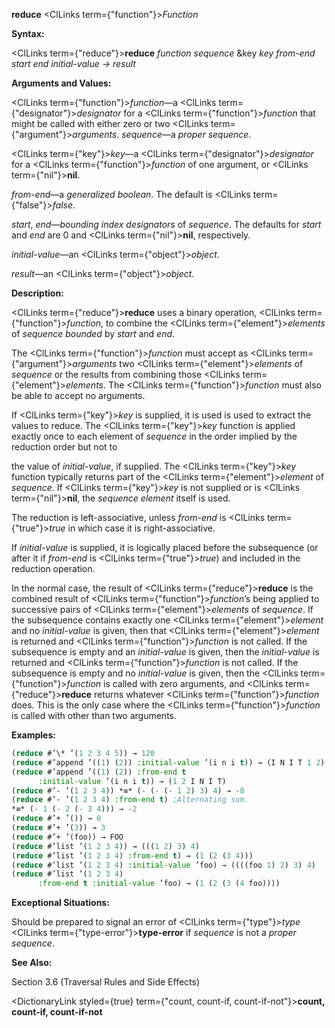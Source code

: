 **reduce** <ClLinks  term={"function"}><i>Function</i></ClLinks> 



**Syntax:** 



<ClLinks  term={"reduce"}><b>reduce</b></ClLinks> *function sequence* &amp;key *key from-end start end initial-value → result* 



**Arguments and Values:** 



<ClLinks  term={"function"}><i>function</i></ClLinks>—a <ClLinks  term={"designator"}><i>designator</i></ClLinks> for a <ClLinks  term={"function"}><i>function</i></ClLinks> that might be called with either zero or two <ClLinks  term={"argument"}><i>arguments</i></ClLinks>. *sequence*—a *proper sequence*. 



<ClLinks  term={"key"}><i>key</i></ClLinks>—a <ClLinks  term={"designator"}><i>designator</i></ClLinks> for a <ClLinks  term={"function"}><i>function</i></ClLinks> of one argument, or <ClLinks  term={"nil"}><b>nil</b></ClLinks>. 



*from-end*—a *generalized boolean*. The default is <ClLinks  term={"false"}><i>false</i></ClLinks>. 



*start*, *end*—*bounding index designators* of *sequence*. The defaults for *start* and *end* are 0 and <ClLinks  term={"nil"}><b>nil</b></ClLinks>, respectively. 



*initial-value*—an <ClLinks  term={"object"}><i>object</i></ClLinks>. 



*result*—an <ClLinks  term={"object"}><i>object</i></ClLinks>. 



**Description:** 



<ClLinks  term={"reduce"}><b>reduce</b></ClLinks> uses a binary operation, <ClLinks  term={"function"}><i>function</i></ClLinks>, to combine the <ClLinks  term={"element"}><i>elements</i></ClLinks> of *sequence bounded* by *start* and *end*. 



The <ClLinks  term={"function"}><i>function</i></ClLinks> must accept as <ClLinks  term={"argument"}><i>arguments</i></ClLinks> two <ClLinks  term={"element"}><i>elements</i></ClLinks> of *sequence* or the results from combining those <ClLinks  term={"element"}><i>elements</i></ClLinks>. The <ClLinks  term={"function"}><i>function</i></ClLinks> must also be able to accept no arguments. 



If <ClLinks  term={"key"}><i>key</i></ClLinks> is supplied, it is used is used to extract the values to reduce. The <ClLinks  term={"key"}><i>key</i></ClLinks> function is applied exactly once to each element of *sequence* in the order implied by the reduction order but not to 







 



 



the value of *initial-value*, if supplied. The <ClLinks  term={"key"}><i>key</i></ClLinks> function typically returns part of the <ClLinks  term={"element"}><i>element</i></ClLinks> of *sequence*. If <ClLinks  term={"key"}><i>key</i></ClLinks> is not supplied or is <ClLinks  term={"nil"}><b>nil</b></ClLinks>, the *sequence element* itself is used. 



The reduction is left-associative, unless *from-end* is <ClLinks  term={"true"}><i>true</i></ClLinks> in which case it is right-associative. 



If *initial-value* is supplied, it is logically placed before the subsequence (or after it if *from-end* is <ClLinks  term={"true"}><i>true</i></ClLinks>) and included in the reduction operation. 



In the normal case, the result of <ClLinks  term={"reduce"}><b>reduce</b></ClLinks> is the combined result of <ClLinks  term={"function"}><i>function</i></ClLinks>’s being applied to successive pairs of <ClLinks  term={"element"}><i>elements</i></ClLinks> of *sequence*. If the subsequence contains exactly one <ClLinks  term={"element"}><i>element</i></ClLinks> and no *initial-value* is given, then that <ClLinks  term={"element"}><i>element</i></ClLinks> is returned and <ClLinks  term={"function"}><i>function</i></ClLinks> is not called. If the subsequence is empty and an *initial-value* is given, then the *initial-value* is returned and <ClLinks  term={"function"}><i>function</i></ClLinks> is not called. If the subsequence is empty and no *initial-value* is given, then the <ClLinks  term={"function"}><i>function</i></ClLinks> is called with zero arguments, and <ClLinks  term={"reduce"}><b>reduce</b></ClLinks> returns whatever <ClLinks  term={"function"}><i>function</i></ClLinks> does. This is the only case where the <ClLinks  term={"function"}><i>function</i></ClLinks> is called with other than two arguments. 



**Examples:**
```lisp
(reduce #’\* ’(1 2 3 4 5)) → 120 
(reduce #’append ’((1) (2)) :initial-value ’(i n i t)) → (I N I T 1 2) 
(reduce #’append ’((1) (2)) :from-end t 
	  :initial-value ’(i n i t)) → (1 2 I N I T) 
(reduce #’- ’(1 2 3 4)) *≡* (- (- (- 1 2) 3) 4) → -8 
(reduce #’- ’(1 2 3 4) :from-end t) ;Alternating sum. 
*≡* (- 1 (- 2 (- 3 4))) → -2 
(reduce #’+ ’()) → 0 
(reduce #’+ ’(3)) → 3 
(reduce #’+ ’(foo)) → FOO 
(reduce #’list ’(1 2 3 4)) → (((1 2) 3) 4) 
(reduce #’list ’(1 2 3 4) :from-end t) → (1 (2 (3 4))) 
(reduce #’list ’(1 2 3 4) :initial-value ’foo) → ((((foo 1) 2) 3) 4) 
(reduce #’list ’(1 2 3 4) 
	  :from-end t :initial-value ’foo) → (1 (2 (3 (4 foo)))) 
```
**Exceptional Situations:** 



Should be prepared to signal an error of <ClLinks  term={"type"}><i>type</i></ClLinks> <ClLinks  term={"type-error"}><b>type-error</b></ClLinks> if *sequence* is not a *proper sequence*. 



**See Also:** 



Section 3.6 (Traversal Rules and Side Effects) 







 



 



<DictionaryLink styled={true} term={"count, count-if, count-if-not"}><b>count, count-if, count-if-not</b></DictionaryLink> 



